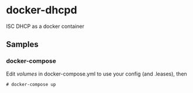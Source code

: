 # docker-dhcpd
ISC DHCP as a docker container

## Samples

### docker-compose

Edit *volumes* in docker-compose.yml to use your config (and .leases), then

    # docker-compose up
